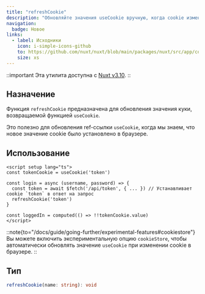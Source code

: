 ```yaml
---
title: "refreshCookie"
description: "Обновляйте значения useCookie вручную, когда cookie изменились"
navigation:
  badge: Новое
links:
  - label: Исходники
    icon: i-simple-icons-github
    to: https://github.com/nuxt/nuxt/blob/main/packages/nuxt/src/app/composables/cookie.ts
    size: xs
---
```


::important
Эта утилита доступна с [Nuxt v3.10](/blog/v3-10).
::

## Назначение

Функция `refreshCookie` предназначена для обновления значения куки, возвращаемой функцией `useCookie`.

Это полезно для обновления ref-ссылки `useCookie`, когда мы знаем, что новое значение cookie было установлено в браузере.

## Использование

```vue [app.vue]
<script setup lang="ts">
const tokenCookie = useCookie('token')

const login = async (username, password) => {
  const token = await $fetch('/api/token', { ... }) // Устанавливает cookie `token` в ответ на запрос
  refreshCookie('token')
}

const loggedIn = computed(() => !!tokenCookie.value)
</script>
```

::note{to="/docs/guide/going-further/experimental-features#cookiestore"}
Вы можете включить экспериментальную опцию `cookieStore`, чтобы автоматически обновлять значение `useCookie` при изменении cookie в браузере.
::

## Тип

```ts
refreshCookie(name: string): void
```
